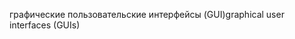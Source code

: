 <span data-ttu-id="ec503-101">графические пользовательские интерфейсы (GUI)</span><span class="sxs-lookup"><span data-stu-id="ec503-101">graphical user interfaces (GUIs)</span></span>